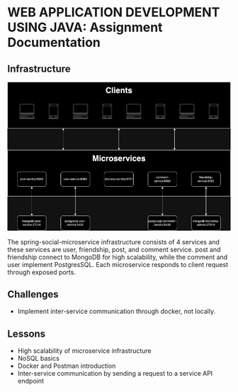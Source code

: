 # WEB APPLICATION DEVELOPMENT USING JAVA: Assignment Documentation

## Infrastructure

![infrastructure](./assets/images/infrastructure.png)

The spring-social-microservice infrastructure consists of 4 services and these services are user, friendship, post, and
comment service. post and friendship connect to MongoDB for high scalability, while the comment and user implement
PostgresSQL. Each microservice responds to client request through exposed ports.

## Challenges

* Implement inter-service communication through docker, not locally.

## Lessons

* High scalability of microservice infrastructure
* NoSQL basics
* Docker and Postman introduction
* Inter-service communication by sending a request to a service API endpoint

